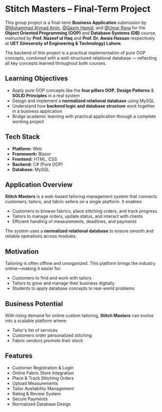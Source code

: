 # Stitch Masters – Final-Term Project

This group project is a final-term **Business Application** submission by [@Muhammad Ahmad Amin](https://github.com/MAhmadAmin), [@Qasim Hamid](https://github.com/MuhammadQasimHamid), and [@Umar Rana](https://github.com/UmarRana2005) for the **Object Oriented Programming (OOP)** and **Database Systems (DB)** course, instructed by **Prof. Nazeef ul Haq** and **Prof. Dr. Awais Hassan** respectively at **UET (University of Engineering & Technology) Lahore**.

The backend of this project is a practical implementation of pure OOP concepts, combined with a well-structured relational database — reflecting all key concepts learned throughout both courses.


## Learning Objectives

- Apply pure OOP concepts like the **four pillars OOP**, **Design Patterns** & **SOLID Principles** in a real system  
- Design and implement a **normalized relational database** using MySQL 
- Understand how **backend logic and database structure** work together in a business application  
- Bridge academic learning with practical application through a complete working project  



## Tech Stack

- **Platform:** Web  
- **Framework:** Blazor  
- **Frontend:** HTML, CSS  
- **Backend:** C# (Pure OOP)  
- **Database:** MySQL  




## Application Overview

**Stitch Masters** is a web-based tailoring management system that connects customers, tailors, and fabric sellers on a single platform. It enables:

- Customers to browse fabrics, place stitching orders, and track progress  
- Tailors to manage orders, update status, and interact with clients  
- Efficient handling of measurements, deadlines, and payments  

The system uses a **normalized relational database** to ensure smooth and reliable operations across modules.


## Motivation

Tailoring is often offline and unorganized. This platform brings the industry online—making it easier for:

- Customers to find and work with tailors  
- Tailors to grow and manage their business digitally  
- Students to apply database concepts to real-world problems  



## Business Potential

With rising demand for online custom tailoring, **Stitch Masters** can evolve into a scalable platform where:

- Tailor's list of services  
- Customers order personalized stitching  
- Fabric vendors promote their stock  



## Features

- Customer Registration & Login  
- Online Fabric Store Integration  
- Place & Track Stitching Orders  
- Upload Measurements  
- Tailor Availability Management  
- Rating & Review System  
- Secure Payments  
- Normalized Database Design  
